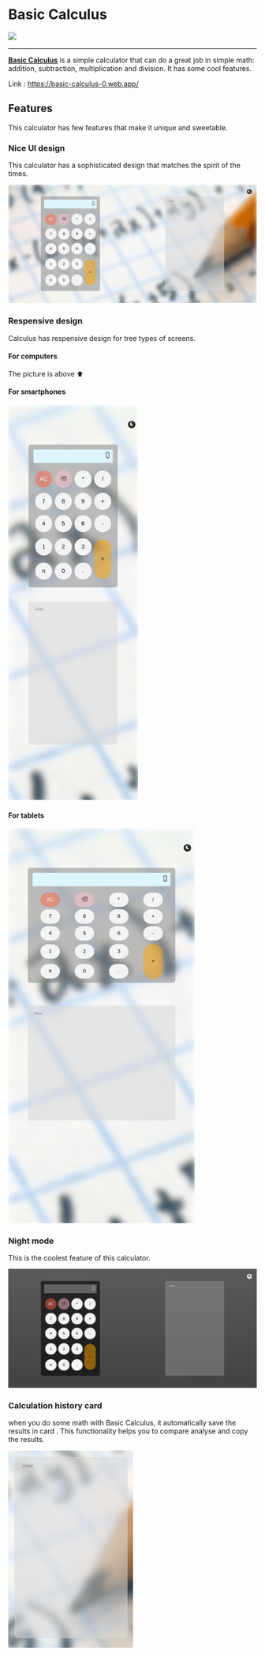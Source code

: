 # Basic Calculus

<img src="https://www.flaticon.com/svg/static/icons/svg/715/715578.svg" height="60px">

---

[**Basic Calculus**](https://basic-calculus-0.web.app/) is a simple calculator that can do a great job in simple math: addition, subtraction, multiplication and division. It has some cool features.

Link : <https://basic-calculus-0.web.app/>

## Features

This calculator has few features that make it unique and sweetable.

### Nice UI design

This calculator has a sophisticated design that matches the spirit of the times.

![light mode](readme/light-mode.png)

### Respensive design

Calculus has respensive design for tree types of screens.

#### For computers

The picture is above ⬆️

#### For smartphones

<img src="readme/light-smartphone.png" height="800px">

#### For tablets

<img src="readme/light-tablette.png" height="800px">

### Night mode

This is the coolest feature of this calculator.

![dark-computer](readme/dark-computer.png)

### Calculation history card

when you do some math with Basic Calculus, it automatically save the results in card . This functionality helps you to compare analyse and copy the results.

<img src="readme/history-card.png" height="400px">
